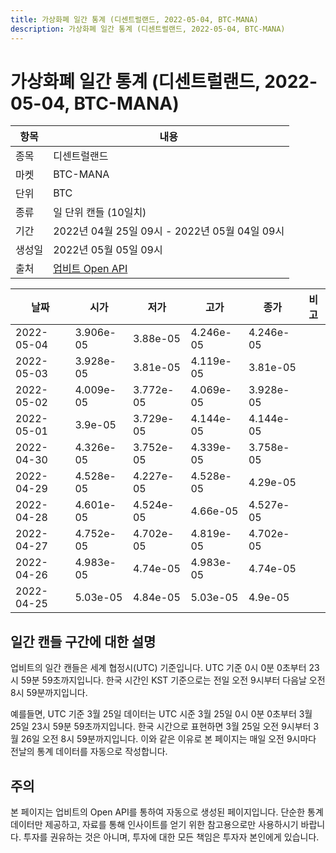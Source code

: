 ```yaml
---
title: 가상화폐 일간 통계 (디센트럴랜드, 2022-05-04, BTC-MANA)
description: 가상화폐 일간 통계 (디센트럴랜드, 2022-05-04, BTC-MANA)
---
```



가상화폐 일간 통계 (디센트럴랜드, 2022-05-04, BTC-MANA)
===

|항목|내용|
|--|--|
|종목|디센트럴랜드|
|마켓|BTC-MANA|
|단위|BTC|
|종류|일 단위 캔들 (10일치)|
|기간|2022년 04월 25일 09시 - 2022년 05월 04일 09시|
|생성일|2022년 05월 05일 09시|
|출처|[업비트 Open API](https://docs.upbit.com)|


|날짜|시가|저가|고가|종가|비고|
|--|--|--|--|--|--|
|2022-05-04|3.906e-05|3.88e-05|4.246e-05|4.246e-05|    |
|2022-05-03|3.928e-05|3.81e-05|4.119e-05|3.81e-05|    |
|2022-05-02|4.009e-05|3.772e-05|4.069e-05|3.928e-05|    |
|2022-05-01|3.9e-05|3.729e-05|4.144e-05|4.144e-05|    |
|2022-04-30|4.326e-05|3.752e-05|4.339e-05|3.758e-05|    |
|2022-04-29|4.528e-05|4.227e-05|4.528e-05|4.29e-05|    |
|2022-04-28|4.601e-05|4.524e-05|4.66e-05|4.527e-05|    |
|2022-04-27|4.752e-05|4.702e-05|4.819e-05|4.702e-05|    |
|2022-04-26|4.983e-05|4.74e-05|4.983e-05|4.74e-05|    |
|2022-04-25|5.03e-05|4.84e-05|5.03e-05|4.9e-05|    |


일간 캔들 구간에 대한 설명
---


업비트의 일간 캔들은 세계 협정시(UTC) 기준입니다. 
UTC 기준 0시 0분 0초부터 23시 59분 59초까지입니다. 
한국 시간인 KST 기준으로는 전일 오전 9시부터 다음날 오전 8시 59분까지입니다. 


예를들면, UTC 기준 3월 25일 데이터는 UTC 시준 3월 25일 0시 0분 0초부터 3월 25일 23시 59분 59초까지입니다. 
한국 시간으로 표현하면 3월 25일 오전 9시부터 3월 26일 오전 8시 59분까지입니다. 
이와 같은 이유로 본 페이지는 매일 오전 9시마다 전날의 통계 데이터를 자동으로 작성합니다. 


주의
---


본 페이지는 업비트의 Open API를 통하여 자동으로 생성된 페이지입니다. 
단순한 통계 데이터만 제공하고, 자료를 통해 인사이트를 얻기 위한 참고용으로만 사용하시기 바랍니다. 
투자를 권유하는 것은 아니며, 투자에 대한 모든 책임은 투자자 본인에게 있습니다. 
